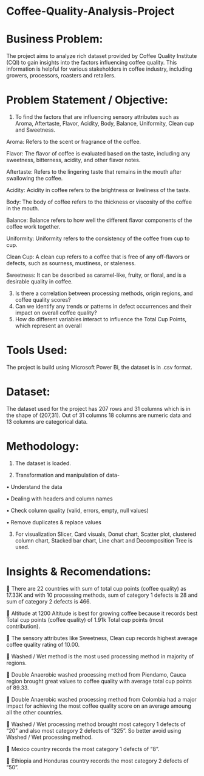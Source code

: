 # Coffee-Quality-Analysis-Project

# Business Problem:
The project aims to analyze rich dataset provided by Coffee Quality Institute (CQI) to gain insights into the factors influencing coffee quality. This information is helpful for various stakeholders in coffee industry, including growers, processors, roasters and retailers.

# Problem Statement / Objective:
1)	To find the factors that are influencing sensory attributes such as Aroma, Aftertaste, Flavor, Acidity, Body, Balance, Uniformity, Clean cup and Sweetness.

  Aroma: Refers to the scent or fragrance of the coffee.

  Flavor: The flavor of coffee is evaluated based on the taste, including any sweetness, bitterness, acidity, and other flavor notes.

  Aftertaste: Refers to the lingering taste that remains in the mouth after swallowing the coffee.

  Acidity: Acidity in coffee refers to the brightness or liveliness of the taste.

  Body: The body of coffee refers to the thickness or viscosity of the coffee in the mouth.

  Balance: Balance refers to how well the different flavor components of the coffee work together.

  Uniformity: Uniformity refers to the consistency of the coffee from cup to cup.

  Clean Cup: A clean cup refers to a coffee that is free of any off-flavors or defects, such as sourness, mustiness, or staleness.

  Sweetness: It can be described as caramel-like, fruity, or floral, and is a desirable quality in coffee.

3)	Is there a correlation between processing methods, origin regions, and coffee quality scores?
4)	Can we identify any trends or patterns in defect occurrences and their impact on overall coffee quality?
5)	How do different variables interact to influence the Total Cup Points, which represent an overall

# Tools Used:
  The project is build using Microsoft Power Bi, the dataset is in .csv format.

# Dataset:
  The dataset used for the project has 207 rows and 31 columns which is in the shape of (207,31).
  Out of 31 columns 18 columns are numeric data and 13 columns are categorical data.

# Methodology:

1)	The dataset is loaded.

2)	Transformation and manipulation of data-

•	Understand the data

•	Dealing with headers and column names

•	Check column quality (valid, errors, empty, null values)

•	Remove duplicates & replace values

3)	For visualization Slicer, Card visuals, Donut chart, Scatter plot, clustered column chart, Stacked bar chart, Line chart and Decomposition Tree is used.

# Insights & Recomendations:
	There are 22 countries with sum of total cup points (coffee quality) as 17.33K and with 10 processing methods, sum of category 1 defects is 28 and sum of category 2 defects is 466.

	Altitude at 1200 Altitude is best for growing coffee because it records best Total cup points (coffee quality) of 1.91k Total cup points (most contribution).

	The sensory attributes like Sweetness, Clean cup records highest average coffee quality rating of 10.00.

	Washed / Wet method is the most used processing method in majority of regions.

	Double Anaerobic washed processing method from Piendamo, Cauca region  brought great values to coffee quality with average total cup points of 89.33.

	Double Anaerobic washed processing method from Colombia had a  major impact for achieving the most coffee quality score on an average amoung  all the other countries.

	Washed / Wet processing method brought most category 1 defects of “20” and also most category 2 defects of “325”. So better avoid using Washed / Wet processing method.

	Mexico country records the most category 1 defects of “8”.

	Ethiopia and Honduras country records the most category 2 defects of “50”.




